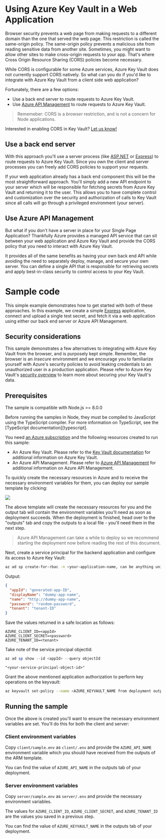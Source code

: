 # Using Azure Key Vault in a Web Application

Browser security prevents a web page from making requests to a different domain than the one that served the web page. This restriction is called the same-origin policy. The same-origin policy prevents a malicious site from reading sensitive data from another site. Sometimes, you might want to allow other sites to make cross-origin requests to your app. That's where Cross Origin Resource Sharing (CORS) policies become necessary.

While CORS is configurable for some Azure services, Azure Key Vault does not currently support CORS natively. So what can you do if you'd like to integrate with Azure Key Vault from a client side web application?

Fortunately, there are a few options:

- Use a back end server to route requests to Azure Key Vault.
- Use [Azure API Management][azureapimanagement] to route requests to Azure Key Vault.

> Rememeber: CORS is a _browser_ restriction, and is not a concern for Node applications.

Interested in enabling CORS in Key Vault? [Let us know!](https://feedback.azure.com/forums/906355-azure-key-vault/suggestions/34753195-enable-cors-for-key-vault)

## Use a back end server

With this approach you'll use a server process (like [ASP.NET][asp] or [Express][express]) to route requests to Azure Key Vault. Since you own the client and server processes you can freely add CORS policies to support your requests.

If your web application already has a back end component this will be the most straightforward approach. You'll simply add a new API endpoint to your server which will be responsible for fetching secrets from Azure Key Vault and returning it to the user. This allows you to have complete control and customization over the security and authorization of calls to Key Vault since all calls will go through a privileged environment (your server).

## Use Azure API Management

But what if you don't have a server in place for your Single Page Application? Thankfully Azure provides a managed API service that can sit between your web application and Azure Key Vault and provide the CORS policy that you need to interact with Azure Key Vault.

It provides all of the same benefits as having your own back end API while avoiding the need to separately deploy, manage, and secure your own server. You can define a single API that is responsible for retrieving secrets and apply best-in-class security to control access to your Key Vault.

# Sample code

This simple example demonstrates how to get started with both of these approaches. In this example, we create a simple [Express][express] application, connect and upload a single test secret, and fetch it via a web application using either our back end server or Azure API Management.

## Security considerations

This sample demonstrates a few alternatives to integrating with Azure Key Vault from the browser, and is purposely kept simple. Remember, the browser is an _insecure_ environment and we encourage you to familiarize yourself with Azure's security policies to avoid leaking credentials to an unauthorized user in a production application. Please refer to Azure Key Vault's [security overview][keyvaultsecurity] to learn more about securing your Key Vault's data.

## Prerequisites

The sample is compatible with Node.js >= 8.0.0

Before running the samples in Node, they must be compiled to JavaScript using the TypeScript compiler. For more information on TypeScript, see the [TypeScript documentation][typescript].

You need [an Azure subscription][freesub] and the following resources created to run this sample:

- An Azure Key Vault. Please refer to the [Key Vault documentation][keyvault] for additional information on Azure Key Vault.
- An Azure API Management. Please refer to [Azure API Management][azureapimanagement] for additional information on Azure API Management.

To quickly create the necessary resources in Azure and to receive the necessary environment variables for them, you can deploy our sample template by clicking:

[![](http://azuredeploy.net/deploybutton.png)](https://portal.azure.com/#create/Microsoft.Template/uri/https%3A%2F%2Fraw.githubusercontent.com%2FAzure%2Fazure-sdk-for-js%2Fmaster%2Fsamples%2Fcors%2Farm-template.json)

The above template will create the necessary resources for you and the output tab will contain the environment variables you'll need as soon as deployment succeeds. When the deployment is finished, head over to the "outputs" tab and copy the outputs to a local file - you'll need them in the next step.

> Azure API Management can take a while to deploy so we recommend starting the deployment now before reading the rest of this document.

Next, create a service principal for the backend application and configure its access to Azure Key Vault:

```Bash
az ad sp create-for-rbac -n <your-application-name, can be anything unique> --skip-assignment
```

Output:

```json
{
  "appId": "generated-app-ID",
  "displayName": "dummy-app-name",
  "name": "http://dummy-app-name",
  "password": "random-password",
  "tenant": "tenant-ID"
}
```

Save the values returned in a safe location as follows:

```
AZURE_CLIENT_ID=<appId>
AZURE_CLIENT_SECRET=<password>
AZURE_TENANT_ID=<tenant>
```

Take note of the service principal objectId:

```PowerShell
az ad sp show --id <appId> --query objectId
```

```
"<your-service-principal-object-id>"
```

Grant the above mentioned application authorization to perform key operations on the keyvault:

```Bash
az keyvault set-policy --name <AZURE_KEYVAULT_NAME from deployment outputs tab> --spn <your-service-principal-object-id> --secret-permissions get set
```

## Running the sample

Once the above is created you'll want to ensure the necessary environment variables are set. You'll do this for both the client and server:

### Client environment variables

Copy `client/sample.env` as `client/.env` and provide the `AZURE_API_NAME` environment variable which you should have received from the outputs of the ARM template.

You can find the value of `AZURE_API_NAME` in the outputs tab of your deployment.

### Server environment variables

Copy `server/sample.env` as `server/.env` and provide the necessary environment variables.

The values for `AZURE_CLIENT_ID`, `AZURE_CLIENT_SECRET`, and `AZURE_TENANT_ID` are the values you saved in a previous step.

You can find the value of `AZURE_KEYVAULT_NAME` in the outputs tab of your deployment.


[azureapimanagement]: https://docs.microsoft.com/azure/api-management/api-management-key-concepts
[express]: https://expressjs.com/
[keyvaultsecurity]: https://docs.microsoft.com/azure/key-vault/general/security-overview
[asp]: https://dotnet.microsoft.com/apps/aspnet
[freesub]: https://azure.microsoft.com/free
[keyvault]: https://docs.microsoft.com/azure/key-vault/
